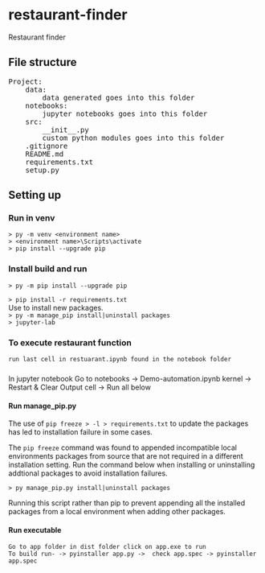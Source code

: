 # restaurant-finder
Restaurant finder<br >

## File structure
<pre>
Project:
    data:
        data generated goes into this folder
    notebooks:
        jupyter notebooks goes into this folder
    src:
        __init__.py
        custom python modules goes into this folder
    .gitignore
    README.md
    requirements.txt
    setup.py
</pre>
## Setting up
### Run in venv
`> py -m venv <environment name>` <br >
`> <environment name>\Scripts\activate` <br >
`> pip install --upgrade pip` <br > 

### Install build and run
`> py -m pip install --upgrade pip` <br >

`> pip install -r requirements.txt` <br >
Use to install new packages. <br >
`> py -m manage_pip install|uninstall packages` <br >
`> jupyter-lab` <br >

### To execute restaurant function
`run last cell in restuarant.ipynb found in the notebook folder`

###
In jupyter notebook
Go to notebooks -> Demo-automation.ipynb
kernel -> Restart & Clear Output
cell -> Run all below

#### Run manage_pip.py
The use of `pip freeze > -l > requirements.txt` to update the packages has led to installation failure in some cases. <br >

The `pip freeze` command was found to appended incompatible local environments packages from source that are not required in a different installation setting. Run the command below when installing or uninstalling addtional packages to avoid installation failures. <br >

`> py manage_pip.py install|uninstall packages`

Running this script rather than pip to prevent appending all the installed packages from a local environment when adding other packages.

#### Run executable
`Go to app folder in dist folder click on app.exe to run` <br >
`To build run- -> pyinstaller app.py ->  check app.spec -> pyinstaller app.spec` <br >
